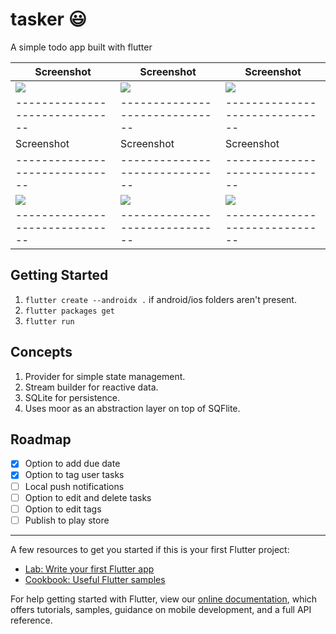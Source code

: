 # tasker 😃

A simple todo app built with flutter

| Screenshot                                                                       | Screenshot                                                                       | Screenshot                                                                       |
| -------------------------------------------------------------------------------- | -------------------------------------------------------------------------------- | -------------------------------------------------------------------------------- |
| <img src="https://github.com/newtonmunene99/tasker/blob/master/Screenshot1.png"> | <img src="https://github.com/newtonmunene99/tasker/blob/master/Screenshot2.png"> | <img src="https://github.com/newtonmunene99/tasker/blob/master/Screenshot3.png"> |
| ------------------------------                                                   | ------------------------------                                                   | ------------------------------                                                   |
| Screenshot                                                                       | Screenshot                                                                       | Screenshot                                                                       |
| ------------------------------                                                   | ------------------------------                                                   | ------------------------------                                                   |
| <img src="https://github.com/newtonmunene99/tasker/blob/master/Screenshot4.png"> | <img src="https://github.com/newtonmunene99/tasker/blob/master/Screenshot5.png"> | <img src="https://github.com/newtonmunene99/tasker/blob/master/Screenshot6.png"> |
| ------------------------------                                                   | ------------------------------                                                   | ------------------------------                                                   |


## Getting Started

1. `flutter create --androidx .` if android/ios folders aren't present.
2. `flutter packages get`
3. `flutter run`

## Concepts

1. Provider for simple state management.
2. Stream builder for reactive data.
3. SQLite for persistence. 
4. Uses moor as an abstraction layer on top of SQFlite.

## Roadmap
- [x] Option to add due date
- [x] Option to tag user tasks
- [ ] Local push notifications
- [ ] Option to edit and delete tasks
- [ ] Option to edit tags
- [ ] Publish to play store

-----------------------------------------------------------------
A few resources to get you started if this is your first Flutter project:

- [Lab: Write your first Flutter app](https://flutter.dev/docs/get-started/codelab)
- [Cookbook: Useful Flutter samples](https://flutter.dev/docs/cookbook)

For help getting started with Flutter, view our
[online documentation](https://flutter.dev/docs), which offers tutorials,
samples, guidance on mobile development, and a full API reference.
